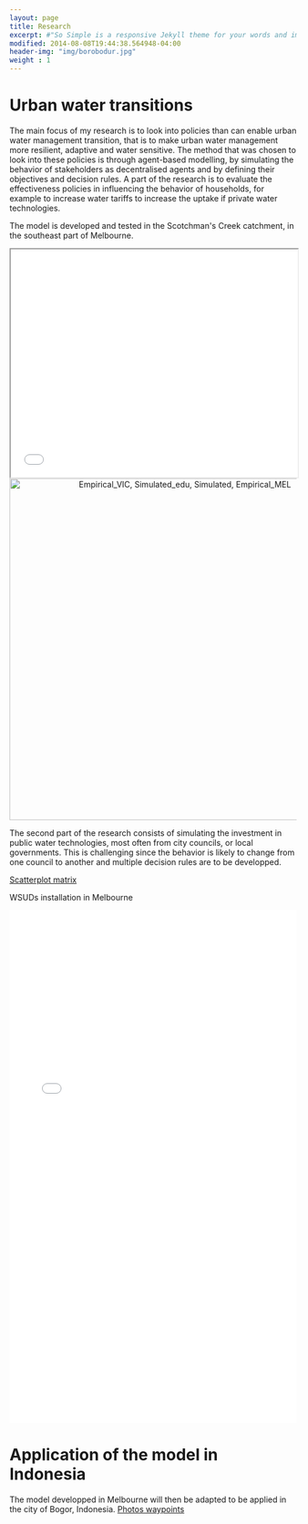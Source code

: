 ```yaml
---
layout: page
title: Research
excerpt: #"So Simple is a responsive Jekyll theme for your words and images."
modified: 2014-08-08T19:44:38.564948-04:00
header-img: "img/borobodur.jpg"
weight : 1
---
```


   
# Urban water transitions

The main focus of my research is to look into policies than can enable urban water management transition, that is to make urban water management more resilient, adaptive and water sensitive. 
The method that was chosen to look into these policies is through agent-based modelling, by simulating the behavior of stakeholders as decentralised agents and by defining their objectives and decision rules.
A part of the research is to evaluate the effectiveness policies in influencing the behavior of households, for example to increase water tariffs to increase the uptake if private water technologies.
   
The model is developed and tested in the Scotchman's Creek catchment, in the southeast part of Melbourne.
<br>

<iframe style="overflow:hidden;width:100%" height="400" src="catchment.html"> </iframe>

<!-- # Categorisation of green water technologies


<br>

<iframe style="overflow:hidden;width:100%" height="400" src="d3/index.html"> </iframe> -->

<br>
<div>
    <a href="https://plot.ly/~ACas/78/" target="_blank" title="Empirical_VIC, Simulated_edu, Simulated, Empirical_MEL" style="display: block; text-align: center;"><img src="https://plot.ly/~ACas/78.png" alt="Empirical_VIC, Simulated_edu, Simulated, Empirical_MEL" style="max-width: 100%;width: 600px;"  width="600" onerror="this.onerror=null;this.src='https://plot.ly/404.png';" /></a>
    <script data-plotly="ACas:78"  src="https://plot.ly/embed.js" async></script>
</div>


The second part of the research consists of simulating the investment in public water technologies, most often from city councils, or local governments.
This is challenging since the behavior is likely to change from one council to another and multiple decision rules are to be developped.

[Scatterplot matrix](matrix/demo/demo.html) 


WSUDs installation in Melbourne

<p align="center">
<iframe style="overflow:hidden;width:100%" height="900" src="testgif.gif" frameBorder="0" ></iframe>

</p>


# Application of the model in Indonesia

The model developped in Melbourne will then be adapted to be applied in the city of Bogor, Indonesia.
[Photos waypoints](Scoping_Bogor.html) 



<!--<iframe style="overflow:hidden;width:100%" height="400" src="bogor_map.html"> </iframe>-->

<!--The codes to get this map can be found [here](map_test.html "Maps")-->

<!--<p> Make graph with Dimple.js </p>
<head>
  <script src="http://d3js.org/d3.v3.min.js"></script>
  <script src="http://dimplejs.org/dist/dimple.v2.1.6.min.js"></script>
</head>
<body>
  <script type="text/javascript">
    var svg = dimple.newSvg("body", 800, 600);
    var data = [
      { "Word":"Hello", "Awesomeness":2000 },
      { "Word":"World", "Awesomeness":3000 }
    ];
    var chart = new dimple.chart(svg, data);
    chart.addCategoryAxis("x", "Word");
    chart.addMeasureAxis("y", "Awesomeness");
    chart.addSeries(null, dimple.plot.bar);
    chart.draw();
  </script>
</body>-->



    


